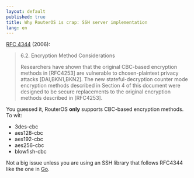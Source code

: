 ```yaml
---
layout: default
published: true
title: Why RouterOS is crap: SSH server implementation
lang: en
---
```


[RFC 4344][] (2006):

> 6\.2.  Encryption Method Considerations
>
> Researchers have shown that the original CBC-based encryption methods in \[RFC4253\] are vulnerable to chosen-plaintext privacy attacks \[DAI,BKN1,BKN2\].  The new stateful-decryption counter mode encryption methods described in Section 4 of this document were designed to be secure replacements to the original encryption methods described in \[RFC4253\].

[RFC 4344]: http://www.ietf.org/rfc/rfc4344.txt

You guessed it, RouterOS **only** supports CBC-based encryption methods. To wit:

* 3des-cbc
* aes128-cbc
* aes192-cbc
* aes256-cbc
* blowfish-cbc

Not a big issue unless you are using an SSH library that follows RFC4344 like the one in [Go][].

[Go]: http://golang.org/